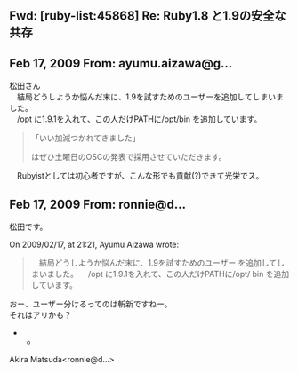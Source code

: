 ## Fwd: [ruby-list:45868] Re: Ruby1.8 と1.9の安全な共存

## Feb 17, 2009 From: ayumu.aizawa@g...

松田さん  
　結局どうしようか悩んだ末に、1.9を試すためのユーザーを追加してしまいました。  
　/opt に1.9.1を入れて、この人だけPATHに/opt/bin を追加しています。

> 「いい加減つかれてきました」
> 
> はぜひ土曜日のOSCの発表で採用させていただきます。

　Rubyistとしては初心者ですが、こんな形でも貢献(?)できて光栄でス。

## Feb 17, 2009 From: ronnie@d...

松田です。

On 2009/02/17, at 21:21, Ayumu Aizawa wrote:

> 　結局どうしようか悩んだ末に、1.9を試すためのユーザー を追加してしまいました。 　/opt に1.9.1を入れて、この人だけPATHに/opt/ bin を追加しています。

おー、ユーザー分けるってのは斬新ですねー。  
それはアリかも？

- -

Akira Matsuda\<ronnie@d...\>

